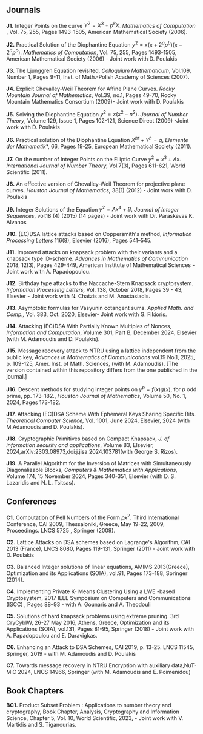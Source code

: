 ## Journals

**J1.** Integer Points on the curve $Y^2=X^3 \pm p^kX.$ *Mathematics of Computation* , Vol. 75, 255, Pages 1493-1505, American Mathematical Society (2006).

**J2.** Practical Solution of the Diophantine Equation $y^2 = x(x + 2^ap^b)(x- 2^ap^b).$ *Mathematics of Computation*, Vol. 75, 255, Pages 1493-1505, American Mathematical Society (2006) - Joint work with D. Poulakis

**J3.** The Ljunggren Equation revisited, *Colloquium Mathematicum*, Vol.109, Number 1, Pages 9-11, Inst. of Math.-Polish Academy of Sciences (2007).

**J4.** Explicit Chevalley-Weil Theorem for Affine Plane Curves. *Rocky Mountain Journal of Mathematics*, Vol.39, no.1, Pages 49-70, Rocky Mountain Mathematics Consortium (2009)- Joint work with D. Poulakis

**J5.** Solving the Diophantine Equation $y^2=x(x^2-n^2).$ *Journal of Number Theory*, Volume 129, Issue 1, Pages 102-121, Science Direct (2009) -Joint work with D. Poulakis

**J6.** Practical solution of the Diophantine Equation $X^{nr}+Y^{n}=q,$ *Elemente der Mathematik**, 66, Pages 19-25, European Mathematical Society (2011). 

**J7.** On the number of Integer Points on the Elliptic Curve $y^2=x^3+Ax.$ *International Journal of Number Theory*, Vol.7(3), Pages 611-621, World Scientific (2011).

**J8.** An effective version of Chevalley-Weil Theorem for projective plane curves. *Houston Journal of Mathematics*, 38(1) (2012) - Joint work with D. Poulakis

**J9.** Integer Solutions of the Equation $y^2 = Ax^4 + B,$ *Journal of Integer Sequences*, vol.18 (4) (2015) (14 pages) - Joint work with Dr. Paraskevas K. Alvanos

**J10.** (EC)DSA lattice attacks based on Coppersmith's method, *Information Processing Letters* 116(8), Elsevier (2016), Pages 541–545.

**J11.** Improved attacks on knapsack problem with their variants and a knapsack type ID-scheme. *Advances in Mathematics of Communication* 2018, 12(3), Pages 429-449, American Institute of Mathematical Sciences - Joint work with A. Papadopoulou.

**J12.** Birthday type attacks to the Naccache-Stern Knapsack cryptosystem. *Information Processing Letters,* Vol. 138, October 2018, Pages 39 - 43, Elsevier  - Joint work with N. Chatzis and M. Anastasiadis.

**J13.** Asymptotic formulas for Vasyunin cotangent sums. *Applied Math. and Comp.,* Vol. 383, Oct. 2020, Elsevier- Joint work with G. Fikioris.

**J14.** Attacking (EC)DSA With Partially Known Multiples of Nonces, *Information and Computation*, Volume 301, Part B, December 2024, Elsevier (with M. Adamoudis and D. Poulakis).

**J15.** Message recovery attack to NTRU using a lattice independent from the public key, *Advances in Mathematics of Communications* vol.19 No.1, 2025, p. 109-125, Amer. Inst. of Math. Sciences, (with M. Adamoudis). [The version contained within this repository differs from the one published in the journal.] 

**J16.** Descent methods for studying integer points on $y^p = f(x)g(x),$ for $p$ odd prime, pp. 173–182., *Houston Journal of Mathematics,* Volume 50, No. 1, 2024, Pages 173-182.

**J17.** Attacking (EC)DSA Scheme With Ephemeral Keys Sharing Specific Bits. *Theoretical Computer Science,* Vol. 1001, June 2024, Elsevier, 2024 (with M.Adamoudis and D. Poulakis).

**J18.** Cryptographic Primitives based on Compact Knapsack, *J. of information security and applications*, Volume 83, Elsevier, 2024,arXiv:2303.08973,doi:j.jisa.2024.103781(with George S. Rizos).

**J19.** A Parallel Algorithm for the Inversion of Matrices with Simultaneously Diagonalizable Blocks, *Computers & Mathematics with Applications,* Volume 174, 15 November 2024, Pages 340-351, Elsevier (with D. S. Lazaridis and N. L. Tsitsas).


## Conferences 

**C1.** Computation of Pell Numbers of the Form $px^2.$ Third International Conference, CAI 2009, Thessaloniki, Greece, May 19-22, 2009, Proceedings. LNCS 5725 , Springer (2009).

**C2.** Lattice Attacks on DSA schemes based on Lagrange's Algorithm, CAI 2013 (France), LNCS 8080, Pages 119-131, Springer (2011) - Joint work with D. Poulakis

**C3.** Balanced Integer solutions of linear equations, AMIMS 2013(Greece), Optimization and its Applications (SOIA), vol.91, Pages 173-188, Springer (2014). 

**C4.** Implementing Private K- Means Clustering Using a LWE -based Cryptosystem, 2017 IEEE Symposium on Computers and Communications (ISCC) , Pages 88–93 - with A. Gounaris and A. Theodouli

**C5.** Solutions of hard knapsack problems using extreme pruning. 3rd CryCybIW, 26-27 May 2016, Athens, Greece, Optimization and its Applications (SOIA), vol.131, Pages 81-95, Springer (2018) - Joint work with A. Papadopoulou and E. Daravigkas.

**C6.** Enhancing an Attack to DSA Schemes, CAI 2019, p. 13-25. LNCS 11545, Springer, 2019 - with M. Adamoudis and D. Poulakis

**C7.** Towards message recovery in NTRU Encryption with auxiliary data,NuT-MiC 2024, LNCS 14966, Springer (with M. Adamoudis and E. Poimenidou)

## Book Chapters

**BC1.** Product Subset Problem : Applications to number theory and cryptography, Book Chapter, Analysis, Cryptography and Information Science, Chapter 5, Vol. 10, World Scientific, 2023, - Joint work with V. Martidis and S. Tiganourias.
